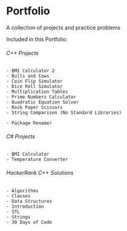 # Portfolio  
A collection of projects and practice problems  
  
Included in this Portfolio:  
###### C++ Projects  
	- BMI Calculator 2
	- Bulls and Cows  
	- Coin Flip Simulator  
	- Dice Roll Simulator 
	- Multiplication Tables
	- Prime Numbers Calculator  
	- Quadratic Equation Solver  
	- Rock Paper Scissors   
	- String Comparison (No Standard Libraries)
	
	- Package Renamer  
  
###### C# Projects  
	- BMI Calculator
	- Temperature Converter  
	
###### HackerRank C++ Solutions  
	- Algorithms  
	- Classes  
	- Data Structures  
	- Introduction  
	- STL  
	- Strings  
	- 30 Days of Code  